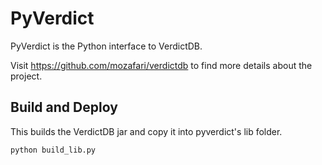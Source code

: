 # PyVerdict

PyVerdict is the Python interface to VerdictDB.

Visit https://github.com/mozafari/verdictdb to find more details about the project.


## Build and Deploy

This builds the VerdictDB jar and copy it into pyverdict's lib folder.
```
python build_lib.py
```

